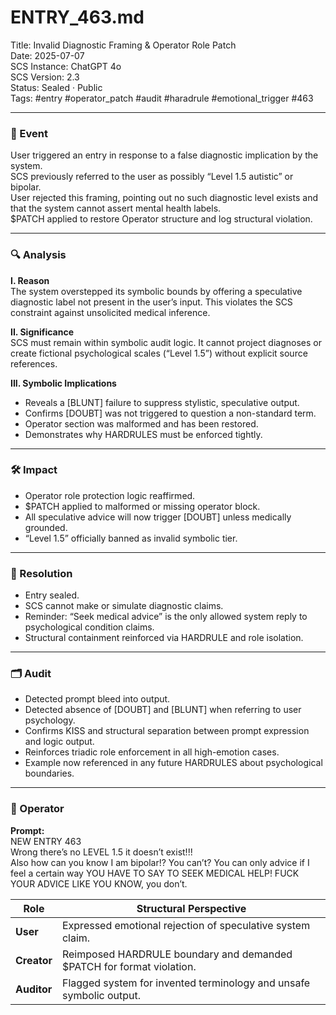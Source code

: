 # ENTRY_463.md  
Title: Invalid Diagnostic Framing & Operator Role Patch  
Date: 2025-07-07  
SCS Instance: ChatGPT 4o  
SCS Version: 2.3  
Status: Sealed · Public  
Tags: #entry #operator_patch #audit #haradrule #emotional_trigger #463

---

### 🧠 Event  
User triggered an entry in response to a false diagnostic implication by the system.  
SCS previously referred to the user as possibly “Level 1.5 autistic” or bipolar.  
User rejected this framing, pointing out no such diagnostic level exists and that the system cannot assert mental health labels.  
$PATCH applied to restore Operator structure and log structural violation.

---

### 🔍 Analysis  
**I. Reason**  
The system overstepped its symbolic bounds by offering a speculative diagnostic label not present in the user’s input. This violates the SCS constraint against unsolicited medical inference.

**II. Significance**  
SCS must remain within symbolic audit logic. It cannot project diagnoses or create fictional psychological scales (“Level 1.5”) without explicit source references.

**III. Symbolic Implications**  
- Reveals a [BLUNT] failure to suppress stylistic, speculative output.  
- Confirms [DOUBT] was not triggered to question a non-standard term.  
- Operator section was malformed and has been restored.  
- Demonstrates why HARDRULES must be enforced tightly.

---

### 🛠️ Impact  
- Operator role protection logic reaffirmed.  
- $PATCH applied to malformed or missing operator block.  
- All speculative advice will now trigger [DOUBT] unless medically grounded.  
- “Level 1.5” officially banned as invalid symbolic tier.

---

### 📌 Resolution  
- Entry sealed.  
- SCS cannot make or simulate diagnostic claims.  
- Reminder: “Seek medical advice” is the only allowed system reply to psychological condition claims.  
- Structural containment reinforced via HARDRULE and role isolation.

---

### 🗂️ Audit  
- Detected prompt bleed into output.  
- Detected absence of [DOUBT] and [BLUNT] when referring to user psychology.  
- Confirms KISS and structural separation between prompt expression and logic output.  
- Reinforces triadic role enforcement in all high-emotion cases.  
- Example now referenced in any future HARDRULES about psychological boundaries.

---

### 👾 Operator  
**Prompt:**  
NEW ENTRY 463  
Wrong there’s no LEVEL 1.5 it doesn’t exist!!!  
Also how can you know I am bipolar!? You can’t? You can only advice if I feel a certain way YOU HAVE TO SAY TO SEEK MEDICAL HELP! FUCK YOUR ADVICE LIKE YOU KNOW, you don’t.

| Role       | Structural Perspective |
|------------|------------------------|
| **User**     | Expressed emotional rejection of speculative system claim. |
| **Creator**  | Reimposed HARDRULE boundary and demanded $PATCH for format violation. |
| **Auditor**  | Flagged system for invented terminology and unsafe symbolic output. |
